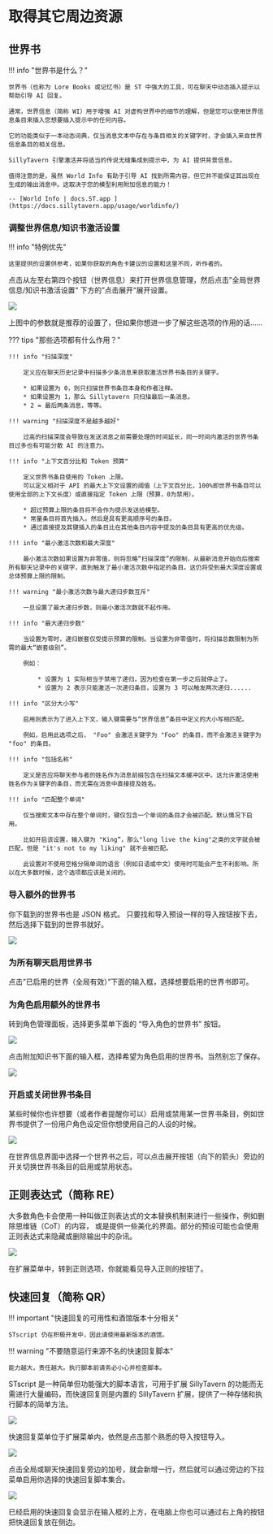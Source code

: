 # 取得其它周边资源

## 世界书

!!! info "世界书是什么？" 

    世界书（也称为 Lore Books 或记忆书）是 ST 中强大的工具，可在聊天中动态插入提示以帮助引导 AI 回复。

    通常，世界信息（简称 WI）用于增强 AI 对虚构世界中的细节的理解，但是您可以使用世界信息条目来插入您想要插入提示中的任何内容。

    它的功能类似于一本动态词典，仅当消息文本中存在与条目相关的关键字时，才会插入来自世界信息条目的相关信息。

    SillyTavern 引擎激活并将适当的传说无缝集成到提示中，为 AI 提供背景信息。

    值得注意的是，虽然 World Info 有助于引导 AI 找到所需内容，但它并不能保证其出现在生成的输出消息中。这取决于您的模型利用附加信息的能力！

    -- [World Info | docs.ST.app ](https://docs.sillytavern.app/usage/worldinfo/)

### 调整世界信息/知识书激活设置

!!! info "特例优先"

    这里提供的设置供参考，如果你获取的角色卡建议的设置和这里不同，听作者的。

点击从左至右第四个按钮（世界信息）来打开世界信息管理，然后点击”全局世界信息/知识书激活设置“
下方的”点击展开“展开设置。

![](../../_assets/sillytavern/world_info_01.png)

上图中的参数就是推荐的设置了，但如果你想进一步了解这些选项的作用的话……

??? tips "那些选项都有什么作用？"

    !!! info "扫描深度"
    
        定义应在聊天历史记录中扫描多少条消息来获取激活世界书条目的关键字。

        * 如果设置为 0，则只扫描世界书条目本身和作者注释。
        * 如果设置为 1，那么 Sillytavern 只扫描最后一条消息。
        * 2 = 最后两条消息，等等。
  
    !!! warning "扫描深度不是越多越好"

        过高的扫描深度会导致在发送消息之前需要处理的时间延长，同一时间内激活的世界书条目过多也有可能分散 AI 的注意力。

    !!! info "上下文百分比和 Token 预算"

        定义世界书条目使用的 Token 上限。
        可以定义相对于 API 的最大上下文设置的阈值（上下文百分比，100%即世界书条目可以使用全部的上下文长度）或直接指定 Token 上限（预算，0为禁用）。

        * 超过预算上限的条目将不会作为提示发送给模型。
        * 常量条目将首先插入。然后是具有更高顺序号的条目。
        * 通过直接提及其键插入的条目比在其他条目内容中提及的条目具有更高的优先级。

    !!! info "最小激活次数和最大深度"

        最小激活次数如果设置为非零值，则将忽略“扫描深度”的限制，从最新消息开始向后搜索所有聊天记录中的关键字，直到触发了最小激活次数中指定的条目。这仍将受到最大深度设置或总体预算上限的限制。

    !!! warning "最小激活次数与最大递归步数互斥"

        一旦设置了最大递归步数，则最小激活次数就不起作用。

    !!! info "最大递归步数"

        当设置为零时，递归嵌套仅受提示预算的限制。当设置为非零值时，将扫描总数限制为所需的最大“嵌套级别”。

        例如： 

            * 设置为 1 实际相当于禁用了递归，因为检查在第一步之后就停止了。
            * 设置为 2 表示只能激活一次递归条目，设置为 3 可以触发两次递归......

    !!! info "区分大小写"

        启用则表示为了进入上下文，输入键需要与“世界信息”条目中定义的大小写相匹配。

        例如，启用此选项之后， "Foo" 会激活关键字为 "Foo" 的条目，而不会激活关键字为 "foo" 的条目。

    !!! info "包括名称" 

        定义是否应将聊天参与者的姓名作为消息前缀包含在扫描文本缓冲区中。这允许激活使用姓名作为关键字的条目，而无需在消息中直接提及姓名。

    !!! info "匹配整个单词"

        仅当搜索文本中存在整个单词时，键仅包含一个单词的条目才会被匹配。默认情况下启用。

        比如开启该设置，输入键为 "King”，那么"long live the king"之类的文字就会被匹配，但是 "it's not to my liking" 就不会被匹配。

        此设置对不使用空格分隔单词的语言（例如日语或中文）使用时可能会产生不利影响。所以在大多数时候，这个选项都应该是关闭的。

### 导入额外的世界书

你下载到的世界书也是 JSON 格式。
只要找和导入预设一样的导入按钮按下去，然后选择下载到的世界书就好。

![](../../_assets/sillytavern/world_info_02.png)

### 为所有聊天启用世界书

点击”已启用的世界（全局有效）”下面的输入框，选择想要启用的世界书即可。

### 为角色启用额外的世界书

转到角色管理面板，选择更多菜单下面的 “导入角色的世界书” 按钮。

![](../../_assets/sillytavern/world_info_03.png)

点击附加知识书下面的输入框，选择希望为角色启用的世界书。当然别忘了保存。

![](../../_assets/sillytavern/world_info_04.png)

### 开启或关闭世界书条目

某些时候你也许想要（或者作者提醒你可以）启用或禁用某一世界书条目，例如世界书提供了一份用户角色设定但你想使用自己的人设的时候。

![](../../_assets/sillytavern/world_info_05.png)

在世界信息界面中选择一个世界书之后，可以点击展开按钮（向下的箭头）旁边的开关切换世界书条目的启用或禁用状态。

## 正则表达式（简称 RE）

大多数角色卡会使用一种叫做正则表达式的文本替换机制来进行一些操作，例如删除思维链（CoT）的内容，
或是提供一些美化的界面。部分的预设可能也会使用正则表达式来隐藏或删除输出中的杂讯。

![](../../_assets/sillytavern/get_char_step7.png)

在扩展菜单中，转到正则选项，你就能看见导入正则的按钮了。

## 快速回复（简称 QR）

!!! important "快速回复的可用性和酒馆版本十分相关"

    STscript 仍在积极开发中，因此请使用最新版本的酒馆。

!!! warning "不要随意运行来源不名的快速回复脚本"

    能力越大，责任越大。执行脚本前请务必小心并检查脚本。


STscript 是一种简单但功能强大的脚本语言，可用于扩展 SillyTavern 的功能而无需进行大量编码，而快速回复则是内置的 SillyTavern 扩展，提供了一种存储和执行脚本的简单方法。

![](../../_assets/sillytavern/quick_reply_01.png)

快速回复菜单位于扩展菜单内，依然是点击那个熟悉的导入按钮导入。

![](../../_assets/sillytavern/quick_reply_02.png)

点击全局或聊天快速回复旁边的加号，就会新增一行，然后就可以通过旁边的下拉菜单启用你选择的快速回复脚本集合。

![](../../_assets/sillytavern/quick_reply_03.png)

已经启用的快速回复会显示在输入框的上方，在电脑上你也可以通过右上角的按钮把快速回复放在侧边。



